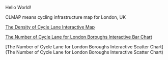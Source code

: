 Hello World!

CLMAP means cycling infrastructure map for London, UK

[The Density of Cycle Lane Interactive Map](https://fang-zeqiang.github.io/CLMAP/density_cycle_lane.html)

[The Number of Cycle Lane for London Boroughs Interactive Bar Chart](https://fang-zeqiang.github.io/CLMAP/echarts4r.html)

[The Number of Cycle Lane for London Boroughs Interactive Scatter Chart](The Number of Cycle Lane for London Boroughs Interactive Scatter Chart)
